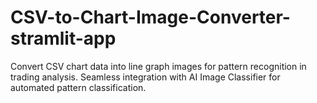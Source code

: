 # CSV-to-Chart-Image-Converter-stramlit-app
Convert CSV chart data into line graph images for pattern recognition in trading analysis. Seamless integration with AI Image Classifier for automated pattern classification.
